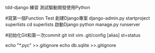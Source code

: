 tdd-django
練習 測試驅動開發使用Python

#寫第一個Function Test
創建Django專案
django-admin.py startproject superlists
cd superlists
啟動Django
python manage.py runserver

#初始化Git和第一次commit
git init
vim .git/config
[alias]
  st=status

echo "*.pyc" >>.gitignore
echo db.sqlite >>.gitignore
